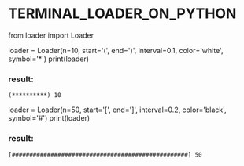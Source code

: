 # TERMINAL_LOADER_ON_PYTHON

from loader import Loader

loader = Loader(n=10, start='(', end=')', interval=0.1, color='white', symbol='*')
print(loader)

### result:
	(**********) 10

loader = Loader(n=50, start='[', end=']', interval=0.2, color='black', symbol='#')
print(loader)

### result:
	[##################################################] 50